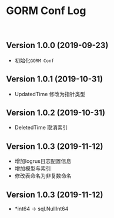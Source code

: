# GORM Conf Log

<br/>

## Version 1.0.0 (2019-09-23)

- 初始化`GORM Conf`

## Version 1.0.1 (2019-10-31)

- UpdatedTime 修改为指针类型

## Version 1.0.2 (2019-10-31)

- DeletedTime 取消索引

## Version 1.0.3 (2019-11-12)

- 增加logrus日志配置信息
- 增加模型与索引
- 修改表命名为非复数命名

## Version 1.0.3 (2019-11-12)

- *int64 -> sql.NullInt64
